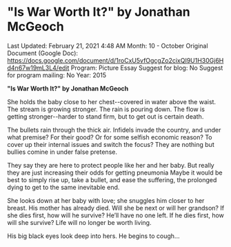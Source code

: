 # "Is War Worth It?" by Jonathan McGeoch

Last Updated: February 21, 2021 4:48 AM
Month: 10 - October
Original Document (Google Doc): https://docs.google.com/document/d/1roCxU5vfOgcgZo2cixQI9U1H30Gj6Hd4n67w19mL3L4/edit
Program: Picture Essay
Suggest for blog: No
Suggest for program mailing: No
Year: 2015

**"Is War Worth It?" by Jonathan McGeoch**

She holds the baby close to her chest--covered in water above the waist. The stream is growing stronger. The rain is pouring down. The flow is getting stronger--harder to stand firm, but to get out is certain death.

The bullets rain through the thick air. Infidels invade the country, and under what premise? For their good? Or for some selfish economic reason? To cover up their internal issues and switch the focus? They are nothing but bullies comine in under false pretense.

They say they are here to protect people like her and her baby. But really they are just increasing their odds for getting pneumonia Maybe it would be best to simply rise up, take a bullet, and ease the suffering, the prolonged dying to get to the same inevitable end.

She looks down at her baby with love; she snuggles him closer to her breast. His mother has already died. Will she be next or will her grandson? If she dies first, how will he survive? He’ll have no one left. If he dies first, how will she survive? Life will no longer be worth living.

His big black eyes look deep into hers. He begins to cough...